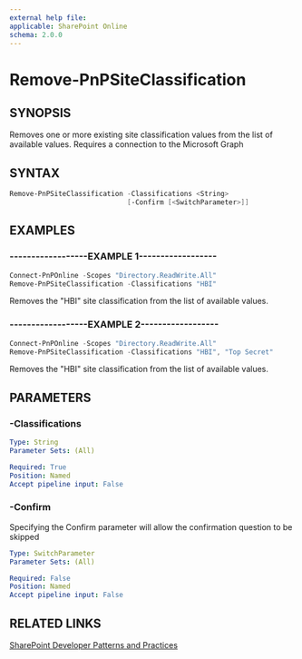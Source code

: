 ```yaml
---
external help file:
applicable: SharePoint Online
schema: 2.0.0
---
```

# Remove-PnPSiteClassification

## SYNOPSIS
Removes one or more existing site classification values from the list of available values. Requires a connection to the Microsoft Graph

## SYNTAX 

```powershell
Remove-PnPSiteClassification -Classifications <String>
                             [-Confirm [<SwitchParameter>]]
```

## EXAMPLES

### ------------------EXAMPLE 1------------------
```powershell
Connect-PnPOnline -Scopes "Directory.ReadWrite.All"
Remove-PnPSiteClassification -Classifications "HBI"
```

Removes the "HBI" site classification from the list of available values.

### ------------------EXAMPLE 2------------------
```powershell
Connect-PnPOnline -Scopes "Directory.ReadWrite.All"
Remove-PnPSiteClassification -Classifications "HBI", "Top Secret"
```

Removes the "HBI" site classification from the list of available values.

## PARAMETERS

### -Classifications


```yaml
Type: String
Parameter Sets: (All)

Required: True
Position: Named
Accept pipeline input: False
```

### -Confirm
Specifying the Confirm parameter will allow the confirmation question to be skipped

```yaml
Type: SwitchParameter
Parameter Sets: (All)

Required: False
Position: Named
Accept pipeline input: False
```

## RELATED LINKS

[SharePoint Developer Patterns and Practices](https://aka.ms/sppnp)